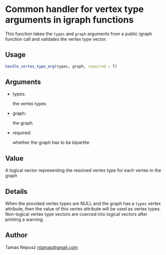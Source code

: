 # Common handler for vertex type arguments in igraph functions

This function takes the `types` and `graph` arguments from a public
igraph function call and validates the vertex type vector.

## Usage

``` r
handle_vertex_type_arg(types, graph, required = T)
```

## Arguments

- types:

  the vertex types

- graph:

  the graph

- required:

  whether the graph has to be bipartite

## Value

A logical vector representing the resolved vertex type for each vertex
in the graph

## Details

When the provided vertex types are NULL and the graph has a `types`
vertex attribute, then the value of this vertex attribute will be used
as vertex types. Non-logical vertex type vectors are coerced into
logical vectors after printing a warning.

## Author

Tamas Nepusz <ntamas@gmail.com>
